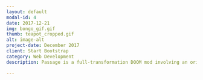 ```yaml
---
layout: default
modal-id: 4
date: 2017-12-21
img: bongo_gif.gif
thumb: teapot_cropped.gif
alt: image-alt
project-date: December 2017
client: Start Bootstrap
category: Web Development
description: Passage is a full-transformation DOOM mod involving an original alternate-control mechanism. The final project for my TCS 198: Modding class, "Passage" is a complete transformation of the 1993 PC game "DOOM". The game features an original controller, textures, and sprites. The game features the player walking around in a Target retail store with nothing but a tape recorder interacting with the deer roaming around the store. My inspiration with this project was taking a completely human-made space and having the player passively listen to the nature that has taken over it. As an addition to the game I have re-purposed a cassette recorder to act as the controller for the game, using an Arduino Uno chip and Processing program to simulate different key-presses and mouse commands used within the game. The cassette also maintained its functional motor and changes depending on which button the player presses.  Credit Note: While the deer sprites are heavily edited and include some original alterations of it, I did not create the initial sprite used to make the other angles and frames of its animation. Additionally, I do not own the rights for the music used in the game. Related Media -<a href="https://www.behance.net/gallery/60321771/Passage">Behance Page with Project Details</a> 

---
```

